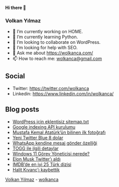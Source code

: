 #### Hi there 👋

### Volkan Yılmaz

- 🔭 I’m currently working on HOME.
- 🌱 I’m currently learning Python.
- 👯 I’m looking to collaborate on WordPress.
- 🤔 I’m looking for help with SEO.
- 💬 Ask me about https://wolkanca.com/
- 📫 How to reach me: wolkanca@gmail.com

## Social
- Twitter: https://twitter.com/wolkanca
- Linkedin: https://www.linkedin.com/in/wolkanca/



## Blog posts
<!-- BLOG-POST-LIST:START -->
- [WordPress için eklentisiz sitemap.txt](https://wolkanca.com/wordpress-icin-eklentisiz-sitemap-txt/)
- [Google indexing API kurulumu](https://wolkanca.com/google-indexing-api-kurulumu/)
- [Mustafa Kemal Atatürk’ün bilinen ilk fotoğrafı](https://wolkanca.com/mustafa-kemal-ataturkun-bilinen-ilk-fotografi/)
- [Yeni Twitter Blue 8 dolar](https://wolkanca.com/yeni-twitter-blue-8-dolar/)
- [WhatsApp kendine mesaj gönder özelliği](https://wolkanca.com/whatsapp-kendine-mesaj-gonder-ozelligi/)
- [TOGG ile ilgili detaylar](https://wolkanca.com/togg-ile-ilgili-detaylar/)
- [Windows 11 Görev Yöneticisi nerede?](https://wolkanca.com/windows-11-gorev-yoneticisi-nerede/)
- [Elon Musk Twitter’ı aldı](https://wolkanca.com/elon-musk-twitteri-aldi/)
- [IMDB’de en iyi 25 Türk dizisi](https://wolkanca.com/imdbde-en-iyi-25-turk-dizisi/)
- [Halit Kıvanç’ı kaybettik](https://wolkanca.com/halit-kivanci-kaybettik/)
<!-- BLOG-POST-LIST:END -->


[Volkan Yılmaz](https://volkanyilmaz.com.tr/) - [wolkanca](https://wolkanca.com/)
